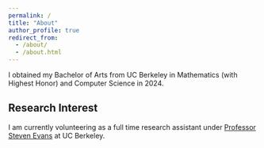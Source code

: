 ```yaml
---
permalink: /
title: "About"
author_profile: true
redirect_from: 
  - /about/
  - /about.html
---
```


I obtained my Bachelor of Arts from UC Berkeley in Mathematics (with Highest Honor) and Computer Science in 2024. 

## Research Interest 

I am currently volunteering as a full time research assistant under [Professor Steven Evans](https://www.stat.berkeley.edu/~evans/) at UC Berkeley.
